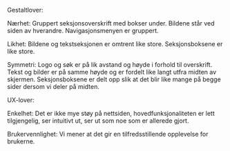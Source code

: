 Gestaltlover:

Nærhet: Gruppert seksjonsoverskrift med bokser under. Bildene står ved siden av hverandre. Navigasjonsmenyen er gruppert.

Likhet: Bildene og tekstseksjonen er omtrent like store. Seksjonsboksene er like store. 

Symmetri: Logo og søk er på lik avstand og høyde i forhold til overskrift. Tekst og bilder er på samme høyde og er fordelt like langt utfra midten av skjermen. Seksjonsboksene er delt opp slik at det blir like mange på begge sider dersom vi deler på midten.

UX-lover:

Enkelhet: Det er ikke mye støy på nettsiden, hovedfunksjonaliteten er lett tilgjengelig, ser intuitivt ut, ser ut som noe som er allerede gjort.

Brukervennlighet: Vi mener at det gir en tilfredsstillende opplevelse for brukerne.